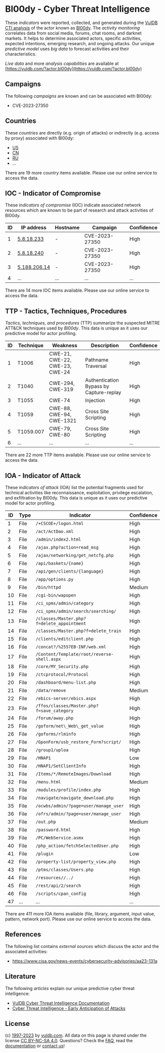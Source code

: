 # Bl00dy - Cyber Threat Intelligence

These _indicators_ were reported, collected, and generated during the [VulDB CTI analysis](https://vuldb.com/?kb.cti) of the actor known as [Bl00dy](https://vuldb.com/?actor.bl00dy). The _activity monitoring_ correlates data from social media, forums, chat rooms, and darknet markets. It helps to determine associated actors, specific activities, expected intentions, emerging research, and ongoing attacks. Our unique _predictive model_ uses _big data_ to forecast activities and their characteristics.

_Live data_ and more _analysis capabilities_ are available at [https://vuldb.com/?actor.bl00dy](https://vuldb.com/?actor.bl00dy)

## Campaigns

The following _campaigns_ are known and can be associated with Bl00dy:

* CVE-2023-27350

## Countries

These _countries_ are directly (e.g. origin of attacks) or indirectly (e.g. access by proxy) associated with Bl00dy:

* [US](https://vuldb.com/?country.us)
* [CN](https://vuldb.com/?country.cn)
* [RU](https://vuldb.com/?country.ru)
* ...

There are 19 more country items available. Please use our online service to access the data.

## IOC - Indicator of Compromise

These _indicators of compromise_ (IOC) indicate associated network resources which are known to be part of research and attack activities of Bl00dy.

ID | IP address | Hostname | Campaign | Confidence
-- | ---------- | -------- | -------- | ----------
1 | [5.8.18.233](https://vuldb.com/?ip.5.8.18.233) | - | CVE-2023-27350 | High
2 | [5.8.18.240](https://vuldb.com/?ip.5.8.18.240) | - | CVE-2023-27350 | High
3 | [5.188.206.14](https://vuldb.com/?ip.5.188.206.14) | - | CVE-2023-27350 | High
4 | ... | ... | ... | ...

There are 14 more IOC items available. Please use our online service to access the data.

## TTP - Tactics, Techniques, Procedures

_Tactics, techniques, and procedures_ (TTP) summarize the suspected MITRE ATT&CK techniques used by _Bl00dy_. This data is unique as it uses our predictive model for actor profiling.

ID | Technique | Weakness | Description | Confidence
-- | --------- | -------- | ----------- | ----------
1 | T1006 | CWE-21, CWE-22, CWE-23, CWE-24 | Pathname Traversal | High
2 | T1040 | CWE-294, CWE-319 | Authentication Bypass by Capture-replay | High
3 | T1055 | CWE-74 | Injection | High
4 | T1059 | CWE-88, CWE-94, CWE-1321 | Cross Site Scripting | High
5 | T1059.007 | CWE-79, CWE-80 | Cross Site Scripting | High
6 | ... | ... | ... | ...

There are 22 more TTP items available. Please use our online service to access the data.

## IOA - Indicator of Attack

These _indicators of attack_ (IOA) list the potential fragments used for technical activities like reconnaissance, exploitation, privilege escalation, and exfiltration by Bl00dy. This data is unique as it uses our predictive model for actor profiling.

ID | Type | Indicator | Confidence
-- | ---- | --------- | ----------
1 | File | `/+CSCOE+/logon.html` | High
2 | File | `/act/ActDao.xml` | High
3 | File | `/admin/index2.html` | High
4 | File | `/ajax.php?action=read_msg` | High
5 | File | `/ajax/networking/get_netcfg.php` | High
6 | File | `/api/baskets/{name}` | High
7 | File | `/api/gen/clients/{language}` | High
8 | File | `/app/options.py` | High
9 | File | `/bin/httpd` | Medium
10 | File | `/cgi-bin/wapopen` | High
11 | File | `/ci_spms/admin/category` | High
12 | File | `/ci_spms/admin/search/searching/` | High
13 | File | `/classes/Master.php?f=delete_appointment` | High
14 | File | `/classes/Master.php?f=delete_train` | High
15 | File | `/clients/editclient.php` | High
16 | File | `/concat?/%2557EB-INF/web.xml` | High
17 | File | `/Content/Template/root/reverse-shell.aspx` | High
18 | File | `/core/MY_Security.php` | High
19 | File | `/ctcprotocol/Protocol` | High
20 | File | `/dashboard/menu-list.php` | High
21 | File | `/data/remove` | Medium
22 | File | `/ebics-server/ebics.aspx` | High
23 | File | `/ffos/classes/Master.php?f=save_category` | High
24 | File | `/forum/away.php` | High
25 | File | `/goform/net\_Web\_get_value` | High
26 | File | `/goforms/rlminfo` | High
27 | File | `/GponForm/usb_restore_Form?script/` | High
28 | File | `/group1/uploa` | High
29 | File | `/HNAP1` | Low
30 | File | `/HNAP1/SetClientInfo` | High
31 | File | `/Items/*/RemoteImages/Download` | High
32 | File | `/menu.html` | Medium
33 | File | `/modules/profile/index.php` | High
34 | File | `/navigate/navigate_download.php` | High
35 | File | `/ocwbs/admin/?page=user/manage_user` | High
36 | File | `/ofrs/admin/?page=user/manage_user` | High
37 | File | `/out.php` | Medium
38 | File | `/password.html` | High
39 | File | `/PC/WebService.asmx` | High
40 | File | `/php_action/fetchSelectedUser.php` | High
41 | File | `/plugin` | Low
42 | File | `/property-list/property_view.php` | High
43 | File | `/ptms/classes/Users.php` | High
44 | File | `/resources//../` | High
45 | File | `/rest/api/2/search` | High
46 | File | `/scripts/cpan_config` | High
47 | ... | ... | ...

There are 411 more IOA items available (file, library, argument, input value, pattern, network port). Please use our online service to access the data.

## References

The following list contains _external sources_ which discuss the actor and the associated activities:

* https://www.cisa.gov/news-events/cybersecurity-advisories/aa23-131a

## Literature

The following _articles_ explain our unique predictive cyber threat intelligence:

* [VulDB Cyber Threat Intelligence Documentation](https://vuldb.com/?kb.cti)
* [Cyber Threat Intelligence - Early Anticipation of Attacks](https://www.scip.ch/en/?labs.20201022)

## License

(c) [1997-2023](https://vuldb.com/?kb.changelog) by [vuldb.com](https://vuldb.com/?kb.about). All data on this page is shared under the license [CC BY-NC-SA 4.0](https://creativecommons.org/licenses/by-nc-sa/4.0/). Questions? Check the [FAQ](https://vuldb.com/?kb.faq), read the [documentation](https://vuldb.com/?kb) or [contact us](https://vuldb.com/?contact)!
